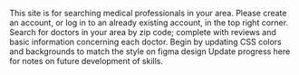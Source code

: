 This site is for searching medical professionals in your area. Please create an account, or log in to an already existing account, in the top right corner. Search for doctors in your area by zip code; complete with reviews and basic information concerning each doctor. 
Begin by updating CSS colors and backgrounds to match the style on figma design
Update progress here for notes on future development of skills. 